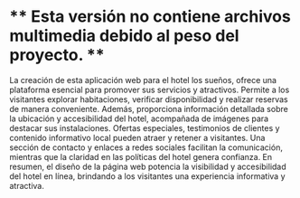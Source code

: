 # ** Esta versión no contiene archivos multimedia debido al peso del proyecto. ** 


La creación de esta aplicación web para el hotel los sueños, ofrece una plataforma esencial para 
promover sus servicios y atractivos. Permite a los visitantes explorar habitaciones, verificar 
disponibilidad y realizar reservas de manera conveniente. Además, proporciona información 
detallada sobre la ubicación y accesibilidad del hotel, acompañada de imágenes para destacar sus 
instalaciones. Ofertas especiales, testimonios de clientes y contenido informativo local pueden 
atraer y retener a visitantes. Una sección de contacto y enlaces a redes sociales facilitan la 
comunicación, mientras que la claridad en las políticas del hotel genera confianza. En resumen, 
el diseño de la página web potencia la visibilidad y accesibilidad del hotel en línea, brindando a 
los visitantes una experiencia informativa y atractiva.

